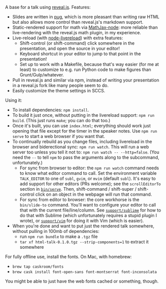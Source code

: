 A base for a talk using [reveal.js](http://lab.hakim.se/reveal-js/). Features:
- Slides are written in [pug](https://pugjs.org), which is more pleasant than writing raw HTML but also allows more control than reveal.js's markdown support.
- Static-rendered support for math via [MathJax-node](https://github.com/mathjax/MathJax-node): more reliable than live-rendering with the reveal.js math plugin, in my experience.
- Live-reload (with [node-livereload](https://github.com/napcs/node-livereload)) with extra features:
  - Shift-control (or shift-command) click somewhere in the presentation, and open the source in your editor!
  - Keyboard shortcut in your editor to jump to that point in the presentation!
  - Set up to work with a Makefile, because that's way easier (for me at least) to customize to e.g. run Python code to make figures than Grunt/Gulp/whatever.
- Pull in reveal.js and similar via npm, instead of writing your presentation in a reveal.js fork like many people seem to do.
- Easily customize the theme settings in SCCS.

Using it:

- To install dependencies: `npm install`.
- To build it just once, without putting in the livereload support: `npm run build`. (This just runs `make`; you can do that too.)
- Once it's built, you can use `index.html`; everything should work just opening that file except for the timer in the speaker notes. Use `npm run serve` to start a web browser if you want that.
- To continually rebuild as you change files, including livereload in the browser and biderectional sync: `npm run watch`. This will run a web server too unless you tell it not to: `npm run watch -- --http=false`. (You need the `--` to tell `npm` to pass the arguments along to the subcommand, unfortunately.)
  - For sync from browser to editor: the `npm run watch` command needs to know what editor command to call. Set the environment variable `TALK_EDITOR` to one of `subl`, `gvim`, or `mvim` (default `subl`). It's easy to add support for other editors (PRs welcome); see the `scrollEditorTo` section in [`bin/serve`](bin/serve). Then, shift-command / shift-super / shift-control click on an object in the webpage will run that command.
  - For sync from editor to browser: the core workhorse is the `bin/slide-to` command. You'll want to configure your editor to call that with the current file/line/column. See [`support/sublime`](support/sublime/) for how to do that with Sublime (which unfortunately requires a stupid plugin I wrote), or [`support/vim`](support/vim/) for doing it with Vim (which is easier).
- When you're done and want to put just the rendered talk somewhere, without pulling in 100mb of dependencies:
  - run `npm run bundle` to make a `.tgz` file
  - `tar xf html-talk-0.1.0.tgz --strip-components=1` to extract it somewhere

For fully offline use, install the fonts. On Mac, with homebrew:
   - `brew tap caskroom/fonts`
   - `brew cask install font-open-sans font-montserrat font-inconsolata`
   
You might be able to just have the web fonts cached or something, though.


